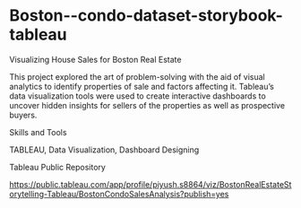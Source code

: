 # Boston--condo-dataset-storybook-tableau
Visualizing House Sales for Boston Real Estate

This project explored the art of problem-solving with the aid of visual analytics to identify properties of sale and factors affecting it. Tableau’s data visualization tools were used to create interactive dashboards to uncover hidden insights for sellers of the properties as well as prospective buyers.

Skills and Tools

TABLEAU, Data Visualization, Dashboard Designing

Tableau Public Repository

https://public.tableau.com/app/profile/piyush.s8864/viz/BostonRealEstateStorytelling-Tableau/BostonCondoSalesAnalysis?publish=yes
